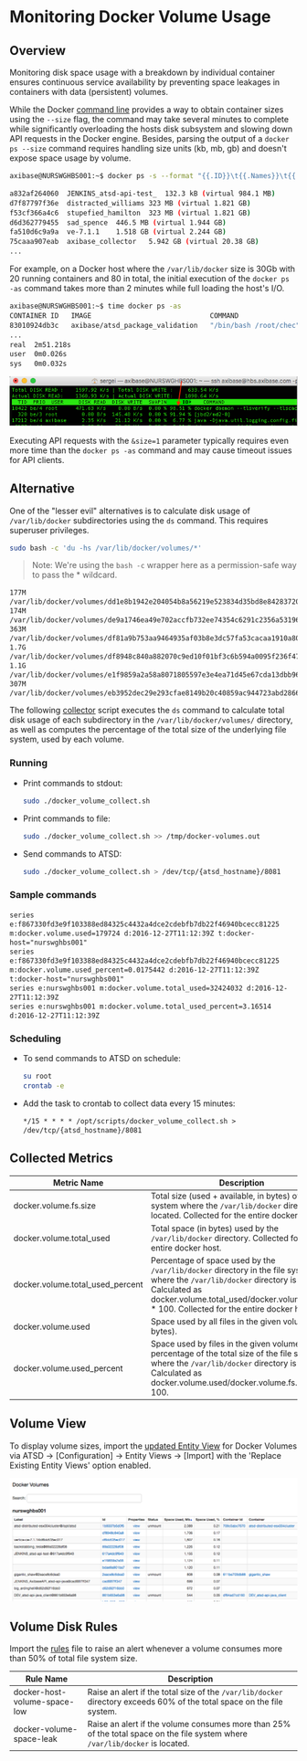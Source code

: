 # Monitoring Docker Volume Usage

## Overview

Monitoring disk space usage with a breakdown by individual container ensures continuous service availability by preventing space leakages in containers with data (persistent) volumes.

While the Docker [command line](https://docs.docker.com/engine/reference/commandline/ps/) provides a way to obtain container sizes using the `--size` flag, the command may take several minutes to complete while significantly overloading the hosts disk subsystem and slowing down API requests in the Docker engine. Besides, parsing the output of a `docker ps --size` command requires handling size units (kb, mb, gb) and doesn't expose space usage by volume.

  ```sh
  axibase@NURSWGHBS001:~$ docker ps -s --format "{{.ID}}\t{{.Names}}\t{{.Size}}"
  ```

  ```sh
  a832af264060	JENKINS_atsd-api-test_	132.3 kB (virtual 984.1 MB)
  d7f87797f36e	distracted_williams	323 MB (virtual 1.821 GB)
  f53cf366a4c6	stupefied_hamilton	323 MB (virtual 1.821 GB)
  d6d362779455	sad_spence	446.5 MB (virtual 1.944 GB)
  fa510d6c9a9a	ve-7.1.1	1.518 GB (virtual 2.244 GB)
  75caaa907eab	axibase_collector	5.942 GB (virtual 20.38 GB)
  ...
  ```

For example, on a Docker host where the `/var/lib/docker` size is 30Gb with 20 running containers and 80 in total, the initial execution of the `docker ps -as` command takes more than 2 minutes while full loading the host's I/O.

  ```sh
  axibase@NURSWGHBS001:~$ time docker ps -as
  CONTAINER ID   IMAGE                             COMMAND                  CREATED         STATUS         PORTS                     SIZE
  83010924db3c   axibase/atsd_package_validation   "/bin/bash /root/chec"   5 minutes ago   Up 3 minutes   atsd_package_validation   561.7 MB (virtual 818.9 MB)
  ...
  real	2m51.218s
  user	0m0.026s
  sys	0m0.032s
  ```

![docker-ps](docker-ps-as.png)

Executing API requests with the `&size=1` parameter typically requires even more time than the `docker ps -as` command and may cause timeout issues for API clients.

## Alternative

One of the "lesser evil" alternatives is to calculate disk usage of `/var/lib/docker` subdirectories using the `ds` command. This requires superuser privileges.

  ```sh
  sudo bash -c 'du -hs /var/lib/docker/volumes/*'
  ```

> Note: We're using the `bash -c` wrapper here as a permission-safe way to pass the * wildcard.

  ```
  177M	/var/lib/docker/volumes/dd1e8b1942e204054b8a56219e523834d35bd8e84283720daf227823eae9b21f
  174M	/var/lib/docker/volumes/de9a1746ea49e702accfb732ee74354c6291c2356a5319693868533fbeb40765
  363M	/var/lib/docker/volumes/df81a9b753aa9464935af03b8e3dc57fa53cacaa1910a80dc4f1e6b9f952fb77
  1.7G	/var/lib/docker/volumes/df8948c840a882070c9ed10f01bf3c6b594a0095f236f47af124cf9d76dee165
  1.1G	/var/lib/docker/volumes/e1f9859a2a58a8071805597e3e4ea71d45e67cda13dbb9630742e654c379d544
  307M	/var/lib/docker/volumes/eb3952dec29e293cfae8149b20c40859ac944723abd28666e093ab1d76b43a0c
  ```

The following [collector](docker_volume_collect.sh) script executes the `ds` command to calculate total disk usage of each subdirectory in the `/var/lib/docker/volumes/` directory, as well as computes the percentage of the total size of the underlying file system, used by each volume.

### Running

* Print commands to stdout:

  ```sh
  sudo ./docker_volume_collect.sh
  ```

* Print commands to file:

  ```sh
  sudo ./docker_volume_collect.sh >> /tmp/docker-volumes.out
  ```

* Send commands to ATSD:

  ```sh
  sudo ./docker_volume_collect.sh > /dev/tcp/{atsd_hostname}/8081
  ```

### Sample commands

  ```ls
  series e:f867330fd3e9f103388ed84325c4432a4dce2cdebfb7db22f46940bcecc81225 m:docker.volume.used=179724 d:2016-12-27T11:12:39Z t:docker-host="nurswghbs001"
  series e:f867330fd3e9f103388ed84325c4432a4dce2cdebfb7db22f46940bcecc81225 m:docker.volume.used_percent=0.0175442 d:2016-12-27T11:12:39Z t:docker-host="nurswghbs001"
  series e:nurswghbs001 m:docker.volume.total_used=32424032 d:2016-12-27T11:12:39Z
  series e:nurswghbs001 m:docker.volume.total_used_percent=3.16514 d:2016-12-27T11:12:39Z
  ```

### Scheduling

* To send commands to ATSD on schedule:

  ```sh
  su root
  crontab -e
  ```

* Add the task to crontab to collect data every 15 minutes:

  ```
  */15 * * * * /opt/scripts/docker_volume_collect.sh > /dev/tcp/{atsd_hostname}/8081
  ```

## Collected Metrics

| **Metric Name** | **Description** |
|---|---|
|docker.volume.fs.size | Total size (used + available, in bytes) of the file system where the `/var/lib/docker` directory is located. Collected for the entire docker host. |
|docker.volume.total_used | Total space (in bytes) used by the `/var/lib/docker` directory. Collected for the entire docker host. |
|docker.volume.total_used_percent | Percentage of space used by the `/var/lib/docker` directory in the file system where the `/var/lib/docker` directory is located. Calculated as docker.volume.total_used/docker.volume.fs.size * 100. Collected for the entire docker host. |
|docker.volume.used | Space used by all files in the given volume (in bytes).|
|docker.volume.used_percent | Space used by files in the given volume as percentage of the total size of the file system where the `/var/lib/docker` directory is located. Calculated as docker.volume.used/docker.volume.fs.size * 100.

## Volume View

To display volume sizes, import the [updated Entity View](volume-entity-view.xml) for Docker Volumes via ATSD -> [Configuration] -> Entity Views -> [Import] with the 'Replace Existing Entity Views' option enabled.

![volume-view](volume-view.png)

## Volume Disk Rules

Import the [rules](https://github.com/axibase/axibase-collector-docs/blob/master/jobs/docker/volume-rules.xml) file to raise an alert whenever a volume consumes more than 50% of total file system size.

| Rule Name | Description |
|---|---|
|docker-host-volume-space-low | Raise an alert if the total size of the `/var/lib/docker` directory exceeds 60% of the total space on the file system. |
| docker-volume-space-leak| Raise an alert if the volume consumes more than 25% of the total space on the file system where `/var/lib/docker` is located.|
